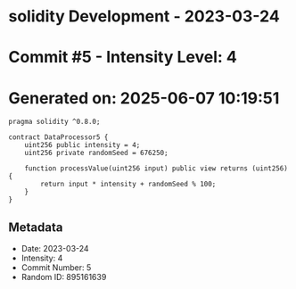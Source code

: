 ﻿# solidity Development - 2023-03-24
# Commit #5 - Intensity Level: 4
# Generated on: 2025-06-07 10:19:51
```solidity
pragma solidity ^0.8.0;

contract DataProcessor5 {
    uint256 public intensity = 4;
    uint256 private randomSeed = 676250;

    function processValue(uint256 input) public view returns (uint256) {
        return input * intensity + randomSeed % 100;
    }
}
```
## Metadata
- Date: 2023-03-24
- Intensity: 4
- Commit Number: 5
- Random ID: 895161639
